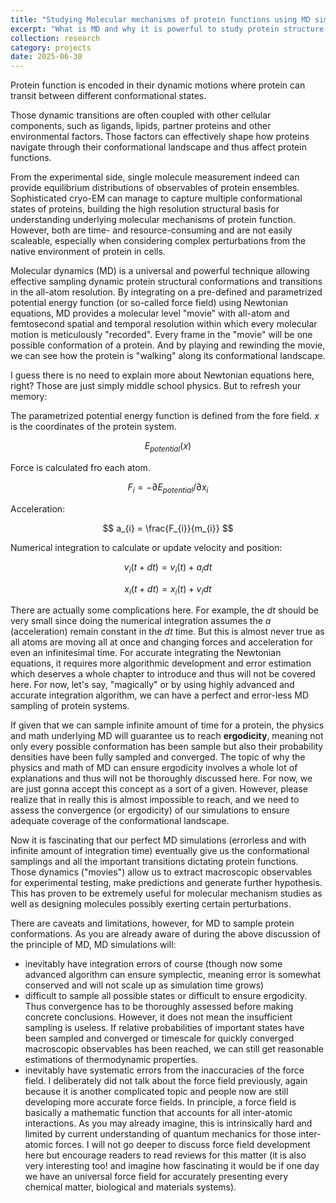 ```yaml
---
title: "Studying Molecular mechanisms of protein functions using MD simulations"
excerpt: "What is MD and why it is powerful to study protein structure-function relationship?"
collection: research
category: projects
date: 2025-06-30
---
```


Protein function is encoded in their dynamic motions where protein can transit between different conformational states.

Those dynamic transitions are often coupled with other cellular components, such as ligands, lipids, partner proteins and other environmental factors. Those factors can effectively shape how proteins navigate through their conformational landscape and thus affect protein functions.

From the experimental side, single molecule measurement indeed can provide equilibrium distributions of observables of protein ensembles. Sophisticated cryo-EM can manage to capture multiple conformational states of proteins, building the high resolution structural basis for understanding underlying molecular mechanisms of protein function. However, both are time- and resource-consuming and are not easily scaleable, especially when considering complex perturbations from the native environment of protein in cells.

Molecular dynamics (MD) is a universal and powerful technique allowing effective sampling dynamic protein structural conformations and transitions in the all-atom resolution. By integrating on a pre-defined and parametrized potential energy function (or so-called force field) using Newtonian equations, MD provides a molecular level "movie" with all-atom and femtosecond spatial and temporal resolution within which every molecular motion is meticulously "recorded". Every frame in the "movie" will be one possible conformation of a protein. And by playing and rewinding the movie, we can see how the protein is "walking" along its conformational landscape.

I guess there is no need to explain more about Newtonian equations here, right? Those are just simply middle school physics. But to refresh your memory:

The parametrized potential energy function is defined from the fore field. $x$ is the coordinates of the protein system.

$$
E_{potential}(x)
$$

Force is calculated fro each atom.

$$
F_{i} = - {\partial E_{potential}}/{\partial x_{i}}
$$

Acceleration:

$$
a_{i} = \frac{F_{i}}{m_{i}}
$$

Numerical integration to calculate or update velocity and position:

$$
v_{i} (t + dt) = v_{i} (t) +a_{i} dt
$$

$$
x_{i} (t+dt) = x_{i} (t) + v_{i} dt
$$

There are actually some complications here. For example, the $dt$ should be very small since doing the numerical integration assumes the $a$ (acceleration) remain constant in the $dt$ time. But this is almost never true as all atoms are moving all at once and changing forces and acceleration for even an infinitesimal time. For accurate integrating the Newtonian equations, it requires more algorithmic development and error estimation which deserves a whole chapter to introduce and thus will not be covered here. For now, let's say, "magically" or by using highly advanced and accurate integration algorithm, we can have a perfect and error-less MD sampling of protein systems.

If given that we can sample infinite amount of time for a protein, the physics and math underlying MD will guarantee us to reach **ergodicity**, meaning not only every possible conformation has been sample but also their probability densities have been fully sampled and converged. The topic of why the physics and math of MD can ensure ergodicity involves a whole lot of explanations and thus will not be thoroughly discussed here. For now, we are just gonna accept this concept as a sort of a given. However, please realize that in really this is almost impossible to reach, and we need to assess the convergence (or ergodicity) of our simulations to ensure adequate coverage of the conformational landscape.

Now it is fascinating that our perfect MD simulations (errorless and with infinite amount of integration time) eventually give us the conformational samplings and all the important transitions dictating protein functions. Those dynamics ("movies") allow us to extract macroscopic observables for experimental testing, make predictions and generate further hypothesis. This has proven to be extremely useful for molecular mechanism studies as well as designing molecules possibly exerting certain perturbations.

There are caveats and limitations, however, for MD to sample protein conformations. As you are already aware of during the above discussion of the principle of MD, MD simulations will:
- inevitably have integration errors of course (though now some advanced algorithm can ensure symplectic, meaning error is somewhat conserved and will not scale up as simulation time grows)
- difficult to sample all possible states or difficult to ensure ergodicity. Thus convergence has to be thoroughly assessed before making concrete conclusions. However, it does not mean the insufficient sampling is useless. If relative probabilities of important states have been sampled and converged or timescale for quickly converged macroscopic observables has been reached, we can still get reasonable estimations of thermodynamic properties. 
- inevitably have systematic errors from the inaccuracies of the force field. I deliberately did not talk about the force field previously, again because it is another complicated topic and people now are still developing more accurate force fields. In principle, a force field is basically a mathematic function that accounts for all inter-atomic interactions. As you may already imagine, this is intrinsically hard and limited by current understanding of quantum mechanics for those inter-atomic forces. I will not go deeper to discuss force field development here but encourage readers to read reviews for this matter (it is also very interesting too! and imagine how fascinating it would be if one day we  have an universal force field for accurately presenting every chemical matter, biological and materials systems).



